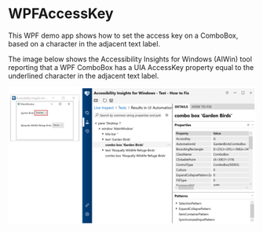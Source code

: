 # WPFAccessKey
This WPF demo app shows how to set the access key on a ComboBox, based on a character in the adjacent text label.

The image below shows the Accessibility Insights for Windows (AIWin) tool reporting that a WPF ComboBox has a UIA AccessKey property equal to the underlined character in the adjacent text label.

![Alt text](WPFAccessKey/WPFAccessKeyAIWin.png?raw=true "The AIWin tool reporting that a WPF ComboBox has a UIA AccessKey property equal to the underlined character in the adjacent text label.")
